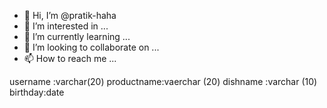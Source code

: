 - 👋 Hi, I’m @pratik-haha
- 👀 I’m interested in ...
- 🌱 I’m currently learning ...
- 💞️ I’m looking to collaborate on ...
- 📫 How to reach me ...

<!---
pratik-haha/pratik-haha is a ✨ special ✨ repository because its `README.md` (this file) appears on your GitHub profile.
You can click the Preview link to take a look at your changes.
--->
username :varchar(20)
productname:vaerchar (20)
dishname :varchar (10)
birthday:date 

